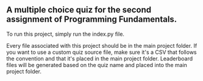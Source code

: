 A multiple choice quiz for the second assignment of Programming Fundamentals.
-----------------------------------------------------------------------------

To run this project, simply run the index.py file.

Every file associated with this project should be in the main project folder. If you want to use a custom quiz source file, make sure it's a CSV that follows the convention and that it's placed in the main project folder.
Leaderboard files will be generated based on the quiz name and placed into the main project folder.
